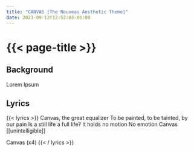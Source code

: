 ```yaml
---
title: "CANVAS [The Nouveau Aesthetic Theme]"
date: 2021-09-12T12:52:03-05:00
---
```

# {{< page-title >}}

## Background
Lorem Ipsum

## Lyrics
{{< lyrics >}}
Canvas, the great equalizer
To be painted, to be tainted, by our pain
Is a still life a full life?
It holds no motion
No emotion
Canvas [[unintelligible]]

Canvas
(x4)
{{< / lyrics >}}
